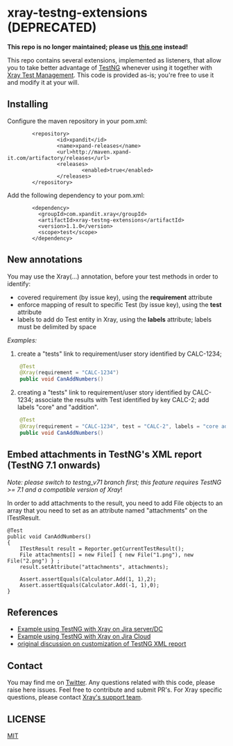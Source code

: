 # xray-testng-extensions (DEPRECATED)

**This repo is no longer maintained; please us [this one](https://github.com/Xray-App/xray-testng-extensions) instead!**

This repo contains several extensions, implemented as listeners, that allow you to take better advantage of [TestNG](https://testng.org/) whenever using it together with [Xray Test Management](https://getxray.app).
This code is provided as-is; you're free to use it and modify it at your will.

## Installing

Configure the maven repository in your pom.xml:

```
        <repository>
                <id>xpandit</id>
                <name>xpand-releases</name>
                <url>http://maven.xpand-it.com/artifactory/releases</url>
                <releases>
                        <enabled>true</enabled>
                </releases>
        </repository>
```        

Add the following dependency to your pom.xml:

```
        <dependency>
          <groupId>com.xpandit.xray</groupId>
          <artifactId>xray-testng-extensions</artifactId>
          <version>1.1.0</version>
          <scope>test</scope>
        </dependency>
```

## New annotations

You may use the 
Xray(...) annotation, before your test methods in order to identify:

- covered requirement (by issue key), using the **requirement** attribute
- enforce mapping of result to specific Test (by issue key), using the **test** attribute
- labels to add do Test entity in Xray, using the **labels** attribute; labels must be delimited by space

_Examples:_

1. create a "tests" link to requirement/user story identified by CALC-1234;  

```java
    @Test
    @Xray(requirement = "CALC-1234")
    public void CanAddNumbers()
```

2. creating a "tests" link to requirement/user story identified by CALC-1234; associate the results with Test identified by key CALC-2; add labels "core" and "addition".



```java
    @Test
    @Xray(requirement = "CALC-1234", test = "CALC-2", labels = "core addition")
    public void CanAddNumbers()
```




## Embed attachments in TestNG's XML report (TestNG 7.1 onwards)

*Note: please switch to testng_v71 branch first; this feature requires TestNG >= 7.1 and a compatible version of Xray*!


In order to add attachments to the result, you need to add File objects to an array that you need to set as an attribute named "attachments" on the ITestResult.


    @Test
    public void CanAddNumbers()
    {
        ITestResult result = Reporter.getCurrentTestResult();
        File attachments[] = new File[] { new File("1.png"), new File("2.png") } ;
        result.setAttribute("attachments", attachments); 
        
        Assert.assertEquals(Calculator.Add(1, 1),2);
        Assert.assertEquals(Calculator.Add(-1, 1),0);
    }

## References
- [Example using TestNG with Xray on Jira server/DC](https://docs.getxray.app/display/XRAY/Testing+using+TestNG+in+Java)
- [Example using TestNG with Xray on Jira Cloud](https://docs.getxray.app/display/XRAYCLOUD/Testing+using+TestNG+in+Java)
- [original discussion on customization of TestNG XML report](https://github.com/cbeust/testng/issues/2171)



## Contact

You may find me on [Twitter](https://twitter.com/darktelecom).
Any questions related with this code, please raise here issues. Feel free to contribute and submit PR's.
For Xray specific questions, please contact [Xray's support team](https://jira.xpand-it.com/servicedesk/customer/portal/2).

## LICENSE

[MIT](LICENSE)
